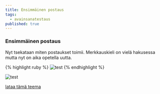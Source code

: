 ```yaml
---
title: Ensimmäinen postaus
tags:
  - avainsanatestaus
published: true
---
```



### Ensimmäinen postaus
Nyt tsekataan miten postaukset toimii. Merkkauskieli on vielä hakusessa mutta nyt on aika opetella uutta.


{% highlight ruby %}
![test](http://i.imgur.com/WWCgxX9.jpg)
{% endhighlight %}

![test](http://i.imgur.com/WWCgxX9.jpg)


<a href="https://github.com/railsr/autm-rb" target="_blank" class="btn btn-success"><i class="fa fa-arrow-right fa-lg"></i>lataa tämä teema</a>

